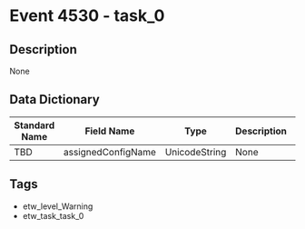 # Event 4530 - task_0

## Description
None

## Data Dictionary
|Standard Name|Field Name|Type|Description|Sample Value|
|---|---|---|---|---|
|TBD|assignedConfigName|UnicodeString|None|`None`|

## Tags
* etw_level_Warning
* etw_task_task_0